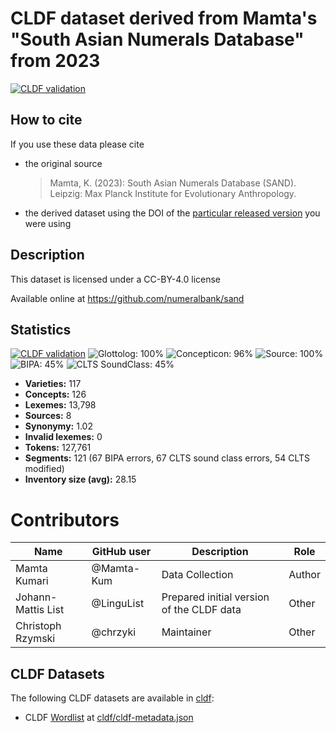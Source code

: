 # CLDF dataset derived from Mamta's "South Asian Numerals Database" from 2023

[![CLDF validation](https://github.com/numeralbank/sand/workflows/CLDF-validation/badge.svg)](https://github.com/numeralbank/sand/actions?query=workflow%3ACLDF-validation)

## How to cite

If you use these data please cite
- the original source
  > Mamta, K. (2023): South Asian Numerals Database (SAND). Leipzig: Max Planck Institute for Evolutionary Anthropology.
- the derived dataset using the DOI of the [particular released version](../../releases/) you were using

## Description


This dataset is licensed under a CC-BY-4.0 license

Available online at https://github.com/numeralbank/sand

## Statistics


[![CLDF validation](https://github.com/numeralbank/sand/workflows/CLDF-validation/badge.svg)](https://github.com/numeralbank/sand/actions?query=workflow%3ACLDF-validation)
![Glottolog: 100%](https://img.shields.io/badge/Glottolog-100%25-brightgreen.svg "Glottolog: 100%")
![Concepticon: 96%](https://img.shields.io/badge/Concepticon-96%25-green.svg "Concepticon: 96%")
![Source: 100%](https://img.shields.io/badge/Source-100%25-brightgreen.svg "Source: 100%")
![BIPA: 45%](https://img.shields.io/badge/BIPA-45%25-red.svg "BIPA: 45%")
![CLTS SoundClass: 45%](https://img.shields.io/badge/CLTS%20SoundClass-45%25-red.svg "CLTS SoundClass: 45%")

- **Varieties:** 117
- **Concepts:** 126
- **Lexemes:** 13,798
- **Sources:** 8
- **Synonymy:** 1.02
- **Invalid lexemes:** 0
- **Tokens:** 127,761
- **Segments:** 121 (67 BIPA errors, 67 CLTS sound class errors, 54 CLTS modified)
- **Inventory size (avg):** 28.15

# Contributors

| Name               | GitHub user | Description                               | Role   |
|--------------------|-------------|-------------------------------------------|--------|
| Mamta Kumari       | @Mamta-Kum  | Data Collection                           | Author |
| Johann-Mattis List | @LinguList  | Prepared initial version of the CLDF data | Other  |
| Christoph Rzymski  | @chrzyki    | Maintainer                                | Other  |




## CLDF Datasets

The following CLDF datasets are available in [cldf](cldf):

- CLDF [Wordlist](https://github.com/cldf/cldf/tree/master/modules/Wordlist) at [cldf/cldf-metadata.json](cldf/cldf-metadata.json)